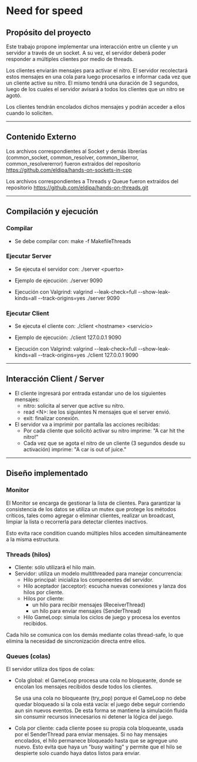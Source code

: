 # Need for speed

## Propósito del proyecto

Este trabajo propone implementar una interacción entre un cliente y un servidor a través de un socket. 
A su vez, el servidor deberá poder responder a múltiples clientes por medio de threads.

Los clientes enviarán mensajes para activar el nitro. El servidor recolectará estos mensajes en una cola para luego procesarlos e informar cada vez que un cliente active su nitro.
El mismo tendrá una duración de 3 segundos, luego de los cuales el servidor avisará a todos los clientes que un nitro 
se agotó.

Los clientes tendrán encolados dichos mensajes y podrán acceder a ellos cuando lo soliciten.

---

## Contenido Externo

Los archivos correspondientes al Socket y demás librerías (common_socket, common_resolver, common_liberror,
common_resolvererror) fueron extraídos del repositorio https://github.com/eldipa/hands-on-sockets-in-cpp

Los archivos correspondientes a Threads y Queue fueron extraídos del repositorio 
https://github.com/eldipa/hands-on-threads.git

---

## Compilación y ejecución

### Compilar
- Se debe compilar con: make -f MakefileThreads

### Ejecutar Server
- Se ejecuta el servidor con:    ./server \<puerto>

- Ejemplo de ejecución:        ./server 9090

- Ejecución con Valgrind:     valgrind --leak-check=full --show-leak-kinds=all --track-origins=yes ./server 9090

### Ejecutar Client

- Se ejecuta el cliente con:    ./client \<hostname> \<servicio>

- Ejemplo de ejecución:        ./client 127.0.0.1 9090

- Ejecución con Valgrind:     valgrind --leak-check=full --show-leak-kinds=all --track-origins=yes ./client 127.0.0.1 9090

---

## Interacción Client / Server

- El cliente ingresará por entrada estandar uno de los siguientes mensajes:
  - nitro: solicita al server que active su nitro.
  - read \<N>: lee los siguientes N mensajes que el server envió.
  - exit: finalizar conexión.
- El servidor va a imprimir por pantalla las acciones recibidas:
  - Por cada cliente que solicitó activar su nitro imprime: "A car hit the nitro!"
  - Cada vez que se agota el nitro de un cliente (3 segundos desde su activación) imprime: "A car is out of juice."

---

## Diseño implementado

### Monitor

El Monitor se encarga de gestionar la lista de clientes. Para garantizar la consistencia de los datos se utiliza un
mutex que protege los métodos críticos, tales como agregar o eliminar clientes, realizar un broadcast, limpiar la lista
o recorrerla para detectar clientes inactivos. 

Esto evita race condition cuando múltiples
hilos acceden simultáneamente a la misma estructura.

### Threads (hilos)

- Cliente: sólo utilizará el hilo main.
- Servidor: utiliza un modelo multithreaded para manejar concurrencia:
  - Hilo principal: inicializa los componentes del servidor.
  - Hilo aceptador (acceptor): escucha nuevas conexiones y lanza dos hilos por cliente.
  - Hilos por cliente:
    - un hilo para recibir mensajes (ReceiverThread)
    - un hilo para enviar mensajes (SenderThread)
  - Hilo GameLoop: simula los ciclos de juego y procesa los eventos recibidos.

Cada hilo se comunica con los demás mediante colas thread-safe, lo que elimina la necesidad de
sincronización directa entre ellos.

### Queues (colas)

El servidor utiliza dos tipos de colas:
- Cola global: el GameLoop procesa una cola no bloqueante, donde se encolan los mensajes recibidos desde todos los
  clientes.

  Se usa una cola no bloqueante (try_pop) porque el GameLoop no debe quedar bloqueado si la cola está vacía: el juego
  debe seguir corriendo aun sin nuevos eventos. De esta forma se mantiene la simulación fluida sin consumir recursos
  innecesarios ni detener la lógica del juego.


- Cola por cliente: cada cliente posee su propia cola bloqueante, usada por el SenderThread para enviar mensajes. Si no hay mensajes encolados, el hilo permanece bloqueado hasta que se agregue uno nuevo. Esto evita que haya un "busy
waiting" y permite que el hilo se despierte solo cuando haya datos listos para enviar.